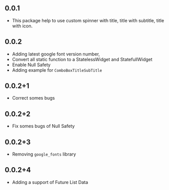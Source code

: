 ## 0.0.1

* This package help to use custom spinner with title, title with subtitle, title with icon.
## 0.0.2

* Adding latest google font version number,
* Convert all static function to a StatelessWidget and StatefullWidget
* Enable Null Safety
* Adding example for ```ComboBoxTitleSubTitle```
  
## 0.0.2+1

* Correct somes bugs
  
## 0.0.2+2

* Fix somes bugs of Null Safety
  
## 0.0.2+3

* Removing ```google_fonts``` library

## 0.0.2+4

* Adding a support of Future List Data